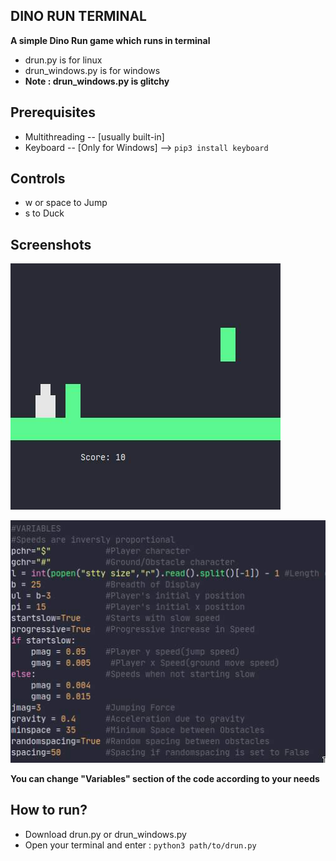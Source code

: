## DINO RUN TERMINAL
**A simple Dino Run game which runs in terminal**
- drun.py is for linux
- drun_windows.py is for windows
- **Note : drun_windows.py is glitchy**
## Prerequisites
- Multithreading -- [usually built-in]
- Keyboard -- [Only for Windows]  --> ```pip3 install keyboard```
## Controls
- w or space to Jump
- s to Duck
## Screenshots
![](https://raw.githubusercontent.com/SENS-34/dino-run-terminal/main/drun.jpg)

![](https://raw.githubusercontent.com/SENS-34/dino-run-terminal/main/drun2.jpg)
 
 **You can change "Variables" section of the code according to your needs**
## How to run?
- Download drun.py or drun_windows.py
- Open your terminal and enter : ```python3 path/to/drun.py```

